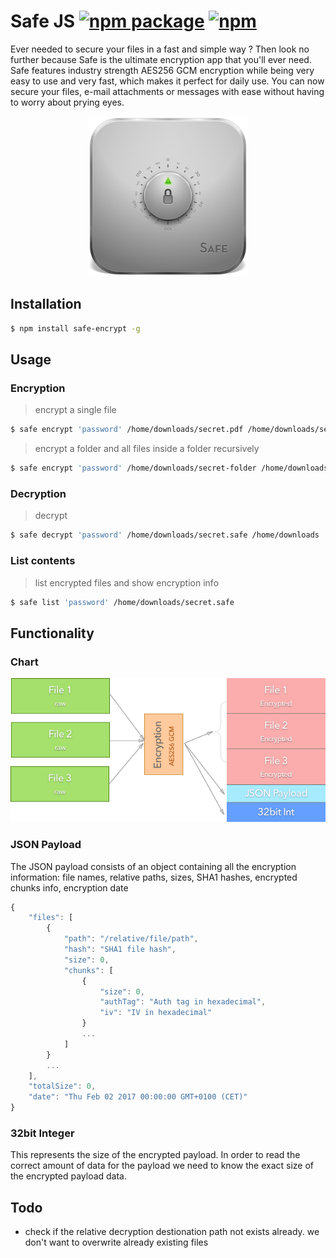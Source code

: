 # Safe JS [![npm package](https://img.shields.io/npm/v/safe-encrypt.svg)](https://www.npmjs.com/package/safe-encrypt) [![npm](https://img.shields.io/npm/dt/safe-encrypt.svg)](https://www.npmjs.com/package/safe-encrypt)

Ever needed to secure your files in a fast and simple way ? Then look no further because Safe is the ultimate encryption app that you'll ever need.
Safe features industry strength AES256 GCM encryption while being very easy to use and very fast, which makes it perfect for daily use. You can now secure your files, e-mail attachments or messages with ease without having to worry about prying eyes.

<p align="center"><img src="safe.png" /></p>


## Installation

```bash
$ npm install safe-encrypt -g
```

## Usage

### Encryption

> encrypt a single file

```bash
$ safe encrypt 'password' /home/downloads/secret.pdf /home/downloads/secret.safe
```

> encrypt a folder and all files inside a folder recursively

```bash
$ safe encrypt 'password' /home/downloads/secret-folder /home/downloads/mydocs.safe
```

### Decryption

> decrypt

```bash
$ safe decrypt 'password' /home/downloads/secret.safe /home/downloads
```

### List contents

> list encrypted files and show encryption info

```bash
$ safe list 'password' /home/downloads/secret.safe
```

## Functionality

### Chart

<p align="center"><img src ="encryption-chart.png" /></p>

### JSON Payload

The JSON payload consists of an object containing all the encryption information: file names, relative paths, sizes, SHA1 hashes, encrypted chunks info, encryption date

```javascript
{
	"files": [
		{
			"path": "/relative/file/path",
			"hash": "SHA1 file hash",
			"size": 0,
			"chunks": [
				{
					"size": 0,
					"authTag": "Auth tag in hexadecimal",
					"iv": "IV in hexadecimal"
				}
				...
			]
		}
		...
	],
	"totalSize": 0,
	"date": "Thu Feb 02 2017 00:00:00 GMT+0100 (CET)"
}
```

### 32bit Integer

This represents the size of the encrypted payload. In order to read the correct amount of data for the payload we need to know the exact size of the encrypted payload data.

## Todo

* check if the relative decryption destionation path not exists already. we don't want to overwrite already existing files